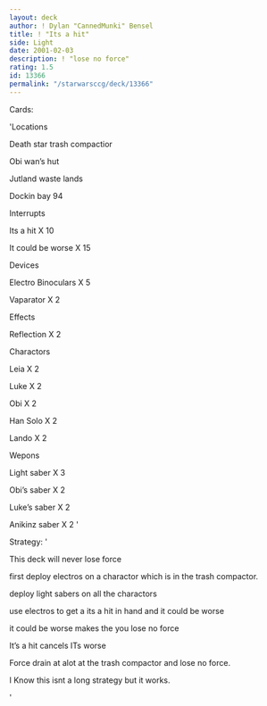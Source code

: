 ```yaml
---
layout: deck
author: ! Dylan "CannedMunki" Bensel
title: ! "Its a hit"
side: Light
date: 2001-02-03
description: ! "lose no force"
rating: 1.5
id: 13366
permalink: "/starwarsccg/deck/13366"
---
```

Cards: 

'Locations

Death star trash compactior

Obi wan’s hut

Jutland waste lands

Dockin bay 94



Interrupts

Its a hit X 10

It could be worse X 15


Devices

Electro Binoculars X 5

Vaparator X 2


Effects

Reflection X 2


Charactors

Leia X 2

Luke X 2

Obi  X 2

Han Solo X 2

Lando X 2



Wepons

Light saber X 3

Obi’s saber X 2

Luke’s saber X 2

Anikinz saber X 2 '

Strategy: '

This deck will never lose force


first deploy electros on a charactor which is in the trash compactor.


deploy light sabers on all the charactors 


use electros to get a its a hit in hand and it could be worse


it could be worse makes the you lose no force


It’s a hit cancels ITs worse


Force drain at alot at the trash compactor and lose no force.


I Know this isnt a long strategy but it works.


'
